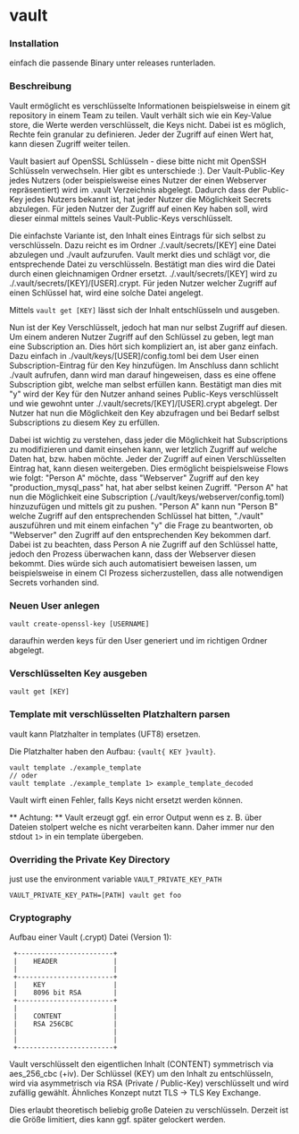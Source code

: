 # vault

### Installation

einfach die passende Binary unter releases runterladen.

### Beschreibung

Vault ermöglicht es verschlüsselte Informationen beispielsweise in einem git repository in einem Team zu teilen.
Vault verhält sich wie ein Key-Value store, die Werte werden verschlüsselt, die Keys nicht.
Dabei ist es möglich, Rechte fein granular zu definieren. Jeder der Zugriff auf einen Wert hat, kann diesen Zugriff weiter teilen.

Vault basiert auf OpenSSL Schlüsseln - diese bitte nicht mit OpenSSH Schlüsseln verwechseln. Hier gibt es unterschiede :).
Der Vault-Public-Key jedes Nutzers (oder beispielsweise eines Nutzer der einen Webserver repräsentiert) wird im .vault Verzeichnis abgelegt. 
Dadurch dass der Public-Key jedes Nutzers bekannt ist, hat jeder Nutzer die Möglichkeit Secrets abzulegen.
Für jeden Nutzer der Zugriff auf einen Key haben soll, wird dieser einmal mittels seines Vault-Public-Keys verschlüsselt.

Die einfachste Variante ist, den Inhalt eines Eintrags für sich selbst zu verschlüsseln.
Dazu reicht es im Ordner ./.vault/secrets/[KEY] eine Datei abzulegen und ./vault aufzurufen.
Vault merkt dies und schlägt vor, die entsprechende Datei zu verschlüsseln. Bestätigt man dies wird die Datei durch einen gleichnamigen Ordner ersetzt.
./.vault/secrets/[KEY] wird zu ./.vault/secrets/[KEY]/[USER].crypt. Für jeden Nutzer welcher Zugriff auf einen Schlüssel hat, wird eine solche Datei angelegt.

Mittels `vault get [KEY]` lässt sich der Inhalt entschlüsseln und ausgeben.

Nun ist der Key Verschlüsselt, jedoch hat man nur selbst Zugriff auf diesen.
Um einem anderen Nutzer Zugriff auf den Schlüssel zu geben, legt man eine Subscription an.
Dies hört sich kompliziert an, ist aber ganz einfach.
Dazu einfach in ./vault/keys/[USER]/config.toml bei dem User einen Subscription-Eintrag für den Key hinzufügen.
Im Anschluss dann schlicht ./vault aufrufen, dann wird man darauf hingeweisen, dass es eine offene Subscription gibt, welche man selbst erfüllen kann.
Bestätigt man dies mit "y" wird der Key für den Nutzer anhand seines Public-Keys verschlüsselt und  wie gewohnt unter ./.vault/secrets/[KEY]/[USER].crypt abgelegt.
Der Nutzer hat nun die Möglichkeit den Key abzufragen und bei Bedarf selbst Subscriptions zu diesem Key zu erfüllen.

Dabei ist wichtig zu verstehen, dass jeder die Möglichkeit hat Subscriptions zu modifizieren und damit einsehen kann, wer letzlich Zugriff auf welche Daten hat, bzw. haben möchte.
Jeder der Zugriff auf einen Verschlüsselten Eintrag hat, kann diesen weitergeben. Dies ermöglicht beispielsweise Flows wie folgt:
"Person A" möchte, dass "Webserver" Zugriff auf den key "production_mysql_pass" hat, hat aber selbst keinen Zugriff.
"Person A" hat nun die Möglichkeit eine Subscription (./vault/keys/webserver/config.toml) hinzuzufügen und mittels git zu pushen.
"Person A" kann nun "Person B" welche Zugriff auf den entsprechenden Schlüssel hat bitten, "./vault" auszuführen und mit einem einfachen "y" die Frage zu beantworten,
ob "Webserver" den Zugriff auf den entsprechenden Key bekommen darf.
Dabei ist zu beachten, dass Person A nie Zugriff auf den Schlüssel hatte, jedoch den Prozess überwachen kann, dass der Webserver diesen bekommt.
Dies würde sich auch automatisiert beweisen lassen, um beispielsweise in einem CI Prozess sicherzustellen, dass alle notwendigen Secrets vorhanden sind.

### Neuen User anlegen

```
vault create-openssl-key [USERNAME]
```

daraufhin werden keys für den User generiert und im richtigen Ordner abgelegt.

### Verschlüsselten Key ausgeben

```
vault get [KEY]
```

### Template mit verschlüsselten Platzhaltern parsen

vault kann Platzhalter in templates (UFT8) ersetzen.

Die Platzhalter haben den Aufbau: `{vault{ KEY }vault}`.

```
vault template ./example_template
// oder
vault template ./example_template 1> example_template_decoded
```

Vault wirft einen Fehler, falls Keys nicht ersetzt werden können.

** Achtung: ** Vault erzeugt ggf. ein error Output wenn es z. B. über Dateien stolpert welche es nicht verarbeiten kann.
Daher immer nur den stdout `1>` in ein template übergeben.

### Overriding the Private Key Directory

just use the environment variable `VAULT_PRIVATE_KEY_PATH`

```
VAULT_PRIVATE_KEY_PATH=[PATH] vault get foo
```

### Cryptography

Aufbau einer Vault (.crypt) Datei (Version 1):

```            
 +------------------------+
 |    HEADER              |
 |                        |
 +------------------------+
 |    KEY                 |
 |    8096 bit RSA        |
 +------------------------+
 |                        |
 |    CONTENT             |
 |    RSA 256CBC          |
 |                        |
 |                        |
 +------------------------+

```

Vault verschlüsselt den eigentlichen Inhalt (CONTENT) symmetrisch via aes_256_cbc (+iv).
Der Schlüssel (KEY) um den Inhalt zu entschlüsseln, wird via asymmetrisch via RSA (Private / Public-Key) verschlüsselt und wird zufällig gewählt.
Ähnliches Konzept nutzt TLS -> TLS Key Exchange. 

Dies erlaubt theoretisch beliebig große Dateien zu verschlüsseln. 
Derzeit ist die Größe limitiert, dies kann ggf. später gelockert werden.



